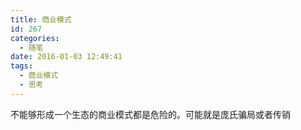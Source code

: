 ```yaml
---
title: 商业模式
id: 267
categories:
  - 随笔
date: 2016-01-03 12:49:41
tags:
  - 商业模式
  - 思考
---
```


不能够形成一个生态的商业模式都是危险的。可能就是庞氏骗局或者传销
